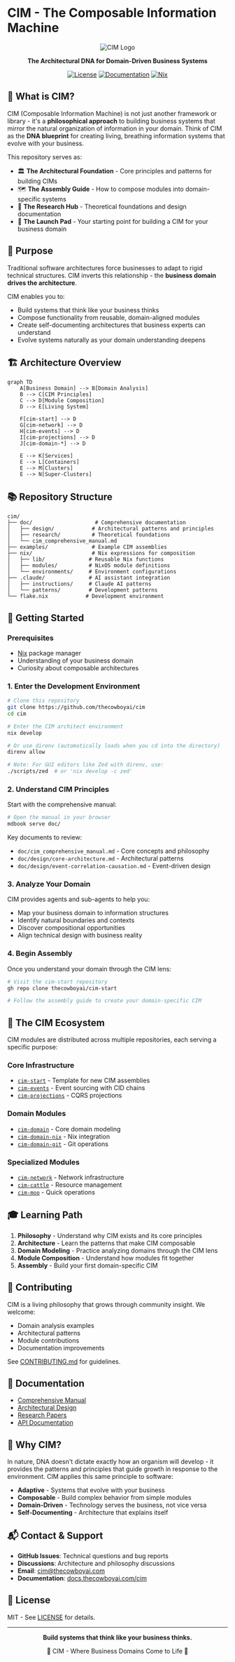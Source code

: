 # CIM - The Composable Information Machine

<div align="center">

![CIM Logo](doc/assets/cim-logo.png)

**The Architectural DNA for Domain-Driven Business Systems**

[![License](https://img.shields.io/badge/license-MIT-blue.svg)](LICENSE)
[![Documentation](https://img.shields.io/badge/docs-comprehensive-green.svg)](doc/cim_comprehensive_manual.md)
[![Nix](https://img.shields.io/badge/built%20with-Nix-5277C3.svg)](https://nixos.org)

</div>

## 🧬 What is CIM?

CIM (Composable Information Machine) is not just another framework or library - it's a **philosophical approach** to building business systems that mirror the natural organization of information in your domain. Think of CIM as the **DNA blueprint** for creating living, breathing information systems that evolve with your business.

This repository serves as:
- 🏛️ **The Architectural Foundation** - Core principles and patterns for building CIMs
- 🗺️ **The Assembly Guide** - How to compose modules into domain-specific systems
- 🔬 **The Research Hub** - Theoretical foundations and design documentation
- 🚀 **The Launch Pad** - Your starting point for building a CIM for your business domain

## 🎯 Purpose

Traditional software architectures force businesses to adapt to rigid technical structures. CIM inverts this relationship - the **business domain drives the architecture**.

CIM enables you to:
- Build systems that think like your business thinks
- Compose functionality from reusable, domain-aligned modules
- Create self-documenting architectures that business experts can understand
- Evolve systems naturally as your domain understanding deepens

## 🏗️ Architecture Overview

```mermaid
graph TD
    A[Business Domain] --> B[Domain Analysis]
    B --> C[CIM Principles]
    C --> D[Module Composition]
    D --> E[Living System]
    
    F[cim-start] --> D
    G[cim-network] --> D
    H[cim-events] --> D
    I[cim-projections] --> D
    J[cim-domain-*] --> D
    
    E --> K[Services]
    E --> L[Containers]
    E --> M[Clusters]
    E --> N[Super-Clusters]
```

## 📚 Repository Structure

```
cim/
├── doc/                    # Comprehensive documentation
│   ├── design/            # Architectural patterns and principles
│   ├── research/          # Theoretical foundations
│   └── cim_comprehensive_manual.md
├── examples/              # Example CIM assemblies
├── nix/                   # Nix expressions for composition
│   ├── lib/              # Reusable Nix functions
│   ├── modules/          # NixOS module definitions
│   └── environments/     # Environment configurations
├── .claude/              # AI assistant integration
│   ├── instructions/     # Claude AI patterns
│   └── patterns/         # Development patterns
└── flake.nix            # Development environment
```

## 🚀 Getting Started

### Prerequisites

- [Nix](https://nixos.org/download.html) package manager
- Understanding of your business domain
- Curiosity about composable architectures

### 1. Enter the Development Environment

```bash
# Clone this repository
git clone https://github.com/thecowboyai/cim
cd cim

# Enter the CIM architect environment
nix develop

# Or use direnv (automatically loads when you cd into the directory)
direnv allow

# Note: For GUI editors like Zed with direnv, use:
./scripts/zed  # or 'nix develop -c zed'
```

### 2. Understand CIM Principles

Start with the comprehensive manual:
```bash
# Open the manual in your browser
mdbook serve doc/
```

Key documents to review:
- `doc/cim_comprehensive_manual.md` - Core concepts and philosophy
- `doc/design/core-architecture.md` - Architectural patterns
- `doc/design/event-correlation-causation.md` - Event-driven design

### 3. Analyze Your Domain

CIM provides agents and sub-agents to help you:
- Map your business domain to information structures
- Identify natural boundaries and contexts
- Discover compositional opportunities
- Align technical design with business reality

### 4. Begin Assembly

Once you understand your domain through the CIM lens:
```bash
# Visit the cim-start repository
gh repo clone thecowboyai/cim-start

# Follow the assembly guide to create your domain-specific CIM
```

## 🧩 The CIM Ecosystem

CIM modules are distributed across multiple repositories, each serving a specific purpose:

### Core Infrastructure
- [`cim-start`](https://github.com/thecowboyai/cim-start) - Template for new CIM assemblies
- [`cim-events`](https://github.com/thecowboyai/cim-events) - Event sourcing with CID chains
- [`cim-projections`](https://github.com/thecowboyai/cim-projections) - CQRS projections

### Domain Modules
- [`cim-domain`](https://github.com/thecowboyai/cim-domain) - Core domain modeling
- [`cim-domain-nix`](https://github.com/thecowboyai/cim-domain-nix) - Nix integration
- [`cim-domain-git`](https://github.com/thecowboyai/cim-domain-git) - Git operations

### Specialized Modules
- [`cim-network`](https://github.com/thecowboyai/cim-network) - Network infrastructure
- [`cim-cattle`](https://github.com/thecowboyai/cim-cattle) - Resource management
- [`cim-moo`](https://github.com/thecowboyai/cim-moo) - Quick operations

## 🎓 Learning Path

1. **Philosophy** - Understand why CIM exists and its core principles
2. **Architecture** - Learn the patterns that make CIM composable
3. **Domain Modeling** - Practice analyzing domains through the CIM lens
4. **Module Composition** - Understand how modules fit together
5. **Assembly** - Build your first domain-specific CIM

## 🤝 Contributing

CIM is a living philosophy that grows through community insight. We welcome:
- Domain analysis examples
- Architectural patterns
- Module contributions
- Documentation improvements

See [CONTRIBUTING.md](CONTRIBUTING.md) for guidelines.

## 📖 Documentation

- [Comprehensive Manual](doc/cim_comprehensive_manual.md)
- [Architectural Design](doc/design/)
- [Research Papers](doc/research/)
- [API Documentation](https://docs.thecowboyai.com/cim)

## 🌟 Why CIM?

In nature, DNA doesn't dictate exactly how an organism will develop - it provides the patterns and principles that guide growth in response to the environment. CIM applies this same principle to software:

- **Adaptive** - Systems that evolve with your business
- **Composable** - Build complex behavior from simple modules
- **Domain-Driven** - Technology serves the business, not vice versa
- **Self-Documenting** - Architecture that explains itself

## 📬 Contact & Support

- **GitHub Issues**: Technical questions and bug reports
- **Discussions**: Architecture and philosophy discussions
- **Email**: cim@thecowboyai.com
- **Documentation**: [docs.thecowboyai.com/cim](https://docs.thecowboyai.com/cim)

## 📄 License

MIT - See [LICENSE](LICENSE) for details.

---

<div align="center">

**Build systems that think like your business thinks.**

🧬 CIM - Where Business Domains Come to Life 🧬

</div>